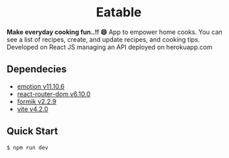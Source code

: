 
<h1 align="center">Eatable</h1>

<strong>Make everyday cooking fun..!! 😄</strong> App to empower home cooks. You can see a list of recipes, create, and update recipes, and cooking tips. Developed on React JS managing an API deployed on herokuapp.com

## Dependecies

- [emotion v11.10.6](https://emotion.sh/docs/introduction)
- [react-router-dom v6.10.0](https://reactrouter.com/en/main)
- [formik v2.2.9](https://formik.org/)   
- [vite v4.2.0](https://vitejs.dev/)  

## Quick Start

```bash
$ npm run dev
```

